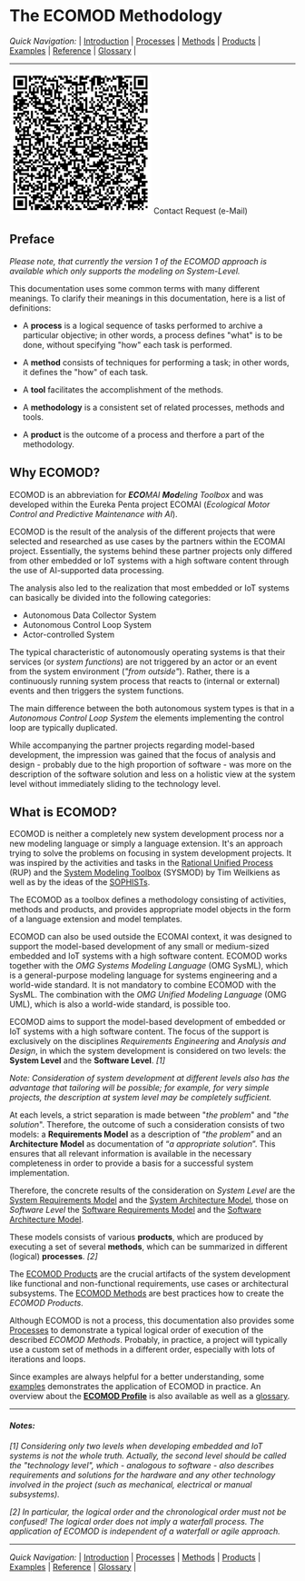 # The ECOMOD Methodology


_Quick Navigation:_ | [Introduction](index.md) | [Processes](processes.md) | [Methods](methods.md) | [Products](products.md) | [Examples](examples.md) | [Reference](quick-reference.md) | [Glossary](glossary.md) |

---

![QR-Code](images/ecomod_qr_contact-request_250x250.png) Contact Request (e-Mail)


## Preface

_Please note, that currently the version 1 of the ECOMOD approach is available which only supports the modeling on System-Level._


This documentation uses some common terms with many different meanings. To clarify their meanings in this documentation, here is a list of definitions:

+ A **process** is a logical sequence of tasks performed to archive a particular objective; in other words, a process defines "what" is to be done, without specifying "how" each task is performed.

+ A **method** consists of techniques for performing a task; in other words, it defines the "how" of each task.

+ A **tool** facilitates the accomplishment of the methods.

+ A **methodology** is a consistent set of related processes, methods and tools.

+ A **product** is the outcome of a process and therfore a part of the methodology.


## Why ECOMOD?

ECOMOD is an abbreviation for _**ECO**MAI **Mod**eling Toolbox_ and was developed within the Eureka Penta project ECOMAI (_Ecological Motor Control and Predictive Maintenance with AI_).

ECOMOD is the result of the analysis of the different projects that were selected and researched as use cases by the partners within the ECOMAI project. Essentially, the systems behind these partner projects only differed from other embedded or IoT systems with a high software content through the use of AI-supported data processing.

The analysis also led to the realization that most embedded or IoT systems can basically be divided into the following categories:

+ Autonomous Data Collector System
+ Autonomous Control Loop System
+ Actor-controlled System

The typical characteristic of autonomously operating systems is that their services (or _system functions_) are not triggered by an actor or an event from the system environment (_"from outside"_). Rather, there is a continuously running system process that reacts to (internal or external) events and then triggers the system functions.

The main difference between the both autonomous system types is that in a _Autonomous Control Loop System_ the elements implementing the control loop are typically duplicated.

While accompanying the partner projects regarding model-based development, the impression was gained that the focus of analysis and design - probably due to the high proportion of software - was more on the description of the software solution and less on a holistic view at the system level without immediately sliding to the technology level.


## What is ECOMOD?

ECOMOD is neither a completely new system development process nor a new modeling language or simply a language extension. It's an approach trying to solve the problems on focusing in system development projects. 
It was inspired by the activities and tasks in the [Rational Unified Process](https://en.wikipedia.org/wiki/Rational_unified_process) (RUP) and the [System Modeling Toolbox](https://mbse4u.com/sysmod/) (SYSMOD) by Tim Weilkiens as well as by the ideas of the [SOPHISTs](https://www.sophist.de/).

The ECOMOD as a toolbox defines a methodology consisting of activities, methods and products, and provides appropriate model objects in the form of a language extension and model templates.

ECOMOD can also be used outside the ECOMAI context, it was designed to support the model-based development of any small or medium-sized embedded and IoT systems with a high software content. ECOMOD works together with the _OMG Systems Modeling Language_ (OMG SysML), which is a general-purpose modeling language for systems engineering and a world-wide standard. It is not mandatory to combine ECOMOD with the SysML. The combination with the _OMG Unified Modeling Language_ (OMG UML), which is also a world-wide standard, is possible too.


ECOMOD aims to support the model-based development of embedded or IoT systems with a high software content. The focus of the support is exclusively on the disciplines _Requirements Engineering_ and _Analysis and Design_, in which the system development is considered on two levels: the **System Level** and the **Software Level**. _[1]_

_Note: Consideration of system development at different levels also has the advantage that tailoring will be possible; for example, for very simple projects, the description at system level may be completely sufficient._


At each levels, a strict separation is made between "_the problem_" and "_the solution_". Therefore, the outcome of such a consideration consists of two models: a **Requirements Model** as a description of “_the problem_” and an **Architecture Model** as documentation of “_a appropriate solution_”. This ensures that all relevant information is available in the necessary completeness in order to provide a basis for a successful system implementation.

Therefore, the concrete results of the consideration on _System Level_ are the [System Requirements Model](products.md#system-requirements-model) and the [System Architecture Model](products.md#system-architecture-model), those on _Software Level_ the [Software Requirements Model](products.md#software-requirements-model) and the [Software Architecture Model](products.md#software-architecture-model).


These models consists of various **products**, which are produced by executing a set of several **methods**, which can be summarized in different (logical) **processes**. _[2]_


The [ECOMOD Products](products.md) are the crucial artifacts of the system development like functional and non-functional requirements, use cases or architectural subsystems. The [ECOMOD Methods](methods.md) are best practices how to create the _ECOMOD Products_.

Although ECOMOD is not a process, this documentation also provides some [Processes](processes.md) to demonstrate a typical logical order of execution of the described _ECOMOD Methods_. Probably, in practice, a project will typically use a custom set of methods in a different order, especially with lots of iterations and loops.

Since examples are always helpful for a better understanding, some [examples](examples.md) demonstrates the application of ECOMOD in practice. An overview about the [**ECOMOD Profile**](quick-reference.md) is also available as well as a [glossary](glossary.md).


---
#### _Notes:_

_[1] Considering only two levels when developing embedded and IoT systems is not the whole truth. Actually, the second level should be called the "technology level", which - analogous to software - also describes requirements and solutions for the hardware and any other technology involved in the project (such as mechanical, electrical or manual subsystems)._

_[2] In particular, the logical order and the chronological order must not be confused! The logical order does not imply a waterfall process. The application of ECOMOD is independent of a waterfall or agile approach._

---
_Quick Navigation:_ | [Introduction](index.md) | [Processes](processes.md) | [Methods](methods.md) | [Products](products.md) | [Examples](examples.md) | [Reference](quick-reference.md) | [Glossary](glossary.md) |
